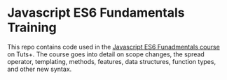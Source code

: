 # Javascript ES6 Fundamentals Training

This repo contains code used in the [Javascript ES6 Funadmentals course](https://code.tutsplus.com/courses/javascript-es6-fundamentals) on Tuts+. The course goes into detail on scope changes, the spread operator, templating, methods, features, data structures, function types, and other new syntax.


